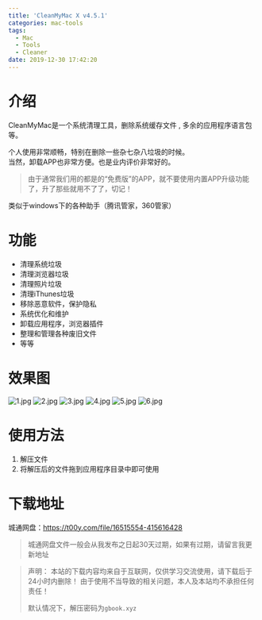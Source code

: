 ```yaml
---
title: 'CleanMyMac X v4.5.1'
categories: mac-tools
tags:
  - Mac
  - Tools
  - Cleaner
date: 2019-12-30 17:42:20
---
```

# 介绍
CleanMyMac是一个系统清理工具，删除系统缓存文件 , 多余的应用程序语言包等。

个人使用非常顺畅，特别在删除一些杂七杂八垃圾的时候。  
当然，卸载APP也非常方便。也是业内评价非常好的。

> 由于通常我们用的都是的“免费版”的APP，就不要使用内置APP升级功能了，升了那些就用不了了，切记！

类似于windows下的各种助手（腾讯管家，360管家）

# 功能
- 清理系统垃圾
- 清理浏览器垃圾
- 清理照片垃圾
- 清理iThunes垃圾
- 移除恶意软件，保护隐私
- 系统优化和维护
- 卸载应用程序，浏览器插件
- 整理和管理各种废旧文件
- 等等

# 效果图
![1.jpg](https://i.loli.net/2019/12/30/Xt2mPRwjZKqN9Gf.jpg)
![2.jpg](https://i.loli.net/2019/12/30/fs89QkE1HujA2iW.jpg)
![3.jpg](https://i.loli.net/2019/12/30/CgRKZTq2pm6srBG.jpg)
![4.jpg](https://i.loli.net/2019/12/30/V5QkwN3E29mcorD.jpg)
![5.jpg](https://i.loli.net/2019/12/30/LTJy8ERxkis9BA5.jpg)
![6.jpg](https://i.loli.net/2019/12/30/COIrHv1TjVnARz9.jpg)


# 使用方法
1. 解压文件
2. 将解压后的文件拖到应用程序目录中即可使用

# 下载地址
城通网盘：https://t00y.com/file/16515554-415616428
> 城通网盘文件一般会从我发布之日起30天过期，如果有过期，请留言我更新地址


> 声明：
> 本站的下载内容均来自于互联网，仅供学习交流使用，请下载后于24小时内删除！
> 由于使用不当导致的相关问题，本人及本站均不承担任何责任！
>
> 默认情况下，解压密码为`gbook.xyz`